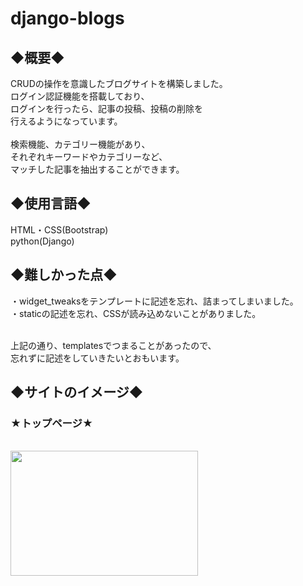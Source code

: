 # django-blogs

<h2>◆概要◆</h2>
CRUDの操作を意識したブログサイトを構築しました。<br>
ログイン認証機能を搭載しており、<br>
ログインを行ったら、記事の投稿、投稿の削除を<br>
行えるようになっています。<br><br>
検索機能、カテゴリー機能があり、<br>
それぞれキーワードやカテゴリーなど、<br>
マッチした記事を抽出することができます。<br>

<h2>◆使用言語◆</h2>
HTML・CSS(Bootstrap)<br>
python(Django)<br>

<h2>◆難しかった点◆</h2>
 ・widget_tweaksをテンプレートに記述を忘れ、詰まってしまいました。<br>
 ・staticの記述を忘れ、CSSが読み込めないことがありました。<br><br>
  
 上記の通り、templatesでつまることがあったので、<br>
 忘れずに記述をしていきたいとおもいます。<br>
 
 <h2>◆サイトのイメージ◆</h2>
 
<h3>★トップページ★</h3><br>
<img src="https://user-images.githubusercontent.com/98627989/167838125-b7603b2c-82ee-4073-b931-effcf819010d.png" width=300 height= 200>

  
  
